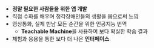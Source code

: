 - **정말 필요한 사람들을 위한 앱 개발**
- 직접 수화를 배우며 청각장애인들의 생활을 몸으로써 느낌
- 영상통화, 실제 만남 모든 순간을 위한 인공지능 번역
  - **Teachable Machine**을 사용하여 보다 확실한 학습 결과
- 체험과 응용을 통한 보다 더 나은 **인터페이스**
